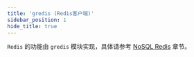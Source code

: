 ```yaml
---
title: 'gredis (Redis客户端)'
sidebar_position: 1
hide_title: true
---
```


`Redis` 的功能由 `gredis` 模块实现，具体请参考 [NoSQL Redis](output/goframe-v1.16-md/核心组件-重点/NoSQL%20Redis) 章节。